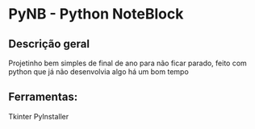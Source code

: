 # PyNB - Python NoteBlock

## Descrição geral
Projetinho bem simples de final de ano para não ficar parado, feito com python que já não desenvolvia algo há um bom tempo

## Ferramentas:
Tkinter
PyInstaller
